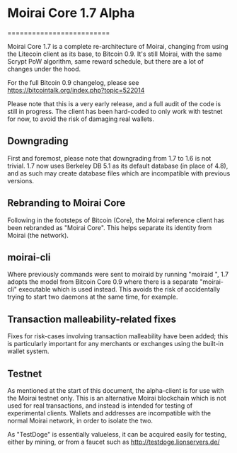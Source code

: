 # Moirai Core 1.7 Alpha
=========================

Moirai Core 1.7 is a complete re-architecture of Moirai, changing from
using the Litecoin client as its base, to Bitcoin 0.9. It's still Moirai,
with the same Scrypt PoW algorithm, same reward schedule, but there are a 
lot of changes under the hood.


For the full Bitcoin 0.9 changelog, please see https://bitcointalk.org/index.php?topic=522014

Please note that this is a very early release, and a full audit of the code
is still in progress. The client has been hard-coded to only work with testnet
for now, to avoid the risk of damaging real wallets.


Downgrading
-----------

First and foremost, please note that downgrading from 1.7 to 1.6 is not trivial.
1.7 now uses Berkeley DB 5.1 as its default database (in place of 4.8), and as
such may create database files which are incompatible with previous versions.

Rebranding to Moirai Core
---------------------------

Following in the footsteps of Bitcoin (Core), the Moirai reference client
has been rebranded as "Moirai Core". This helps separate its identity
from Moirai (the network).

moirai-cli
------------

Where previously commands were sent to moiraid by running
"moiraid <command>", 1.7 adopts the model from Bitcoin Core 0.9 where there is
a separate "moirai-cli" executable which is used instead. This avoids the risk
of accidentally trying to start two daemons at the same time, for example.


Transaction malleability-related fixes
--------------------------------------

Fixes for risk-cases involving transaction malleability have been added; this
is particularly important for any merchants or exchanges using the built-in
wallet system. 

Testnet
-------

As mentioned at the start of this document, the alpha-client is for use with the
Moirai testnet only. This is an alternative Moirai blockchain which is
not used for real transactions, and instead is intended for testing of experimental
clients. Wallets and addresses are incompatible with the normal Moirai
network, in order to isolate the two.

As "TestDoge" is essentially valueless, it can be acquired easily for testing,
either by mining, or from a faucet such as http://testdoge.lionservers.de/
